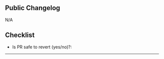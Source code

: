 <!-- Description: Briefly describe the code improvement you're making. This could include things like lint fixes, adding monitoring dashboards, optimizing scripts, refactoring, etc. ⬇️ -->

## Public Changelog
<!-- Write a changelog message between comment tags if this should be included in the public product changelog. -->

<!-- changelog ⬇️-->
N/A
<!-- /changelog ⬆️ -->

## Checklist

- Is PR safe to revert (yes/no)?:

---
<!-- Any other context, screenshots, or specific testing instructions. If there are relevant RFCs, Slack threads, Linear tickets, etc., please link to them here. ⬇️  -->



<!-- TEMPLATE TYPE DON'T REMOVE: depscan-template-improvement -->
